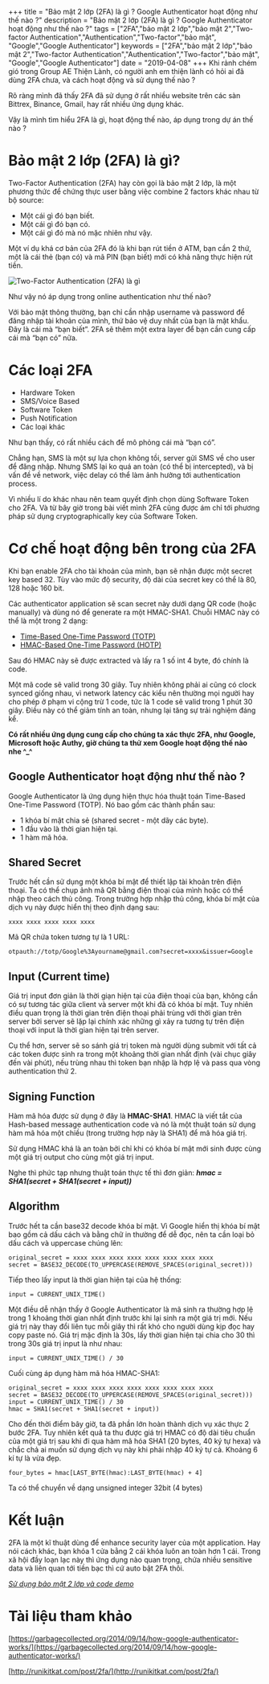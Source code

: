 +++
title = "Bảo mật 2 lớp (2FA) là gì ? Google Authenticator hoạt động như thế nào ?"
description = "Bảo mật 2 lớp (2FA) là gì ? Google Authenticator hoạt động như thế nào ?"
tags = ["2FA","bảo mật 2 lớp","bảo mật 2","Two-factor Authentication","Authentication","Two-factor","bảo mật", "Google","Google Authenticator"]
keywords = ["2FA","bảo mật 2 lớp","bảo mật 2","Two-factor Authentication","Authentication","Two-factor","bảo mật", "Google","Google Authenticator"]
date = "2019-04-08"
+++
Khi rảnh chém gió trong Group AE Thiện Lành, có người anh em thiện lành có hỏi ai đã dùng 2FA chưa, và cách hoạt động và sử dụng thế nào ?

Rõ ràng mình đã thấy 2FA đã sử dụng ở rất nhiều website trên các sàn Bittrex, Binance, Gmail, hay rất nhiều ứng dụng khác.

Vậy là mình tìm hiểu 2FA là gì, hoạt động thế nào, áp dụng trong dự án thế nào ?

# Bảo mật 2 lớp (2FA) là gì?

Two-Factor Authentication (2FA) hay còn gọi là bảo mật 2 lớp, là một phương thức để chứng thực user bằng việc combine 2 factors khác nhau từ bộ source:

* Một cái gì đó bạn biết.
* Một cái gì đó bạn có.
* Một cái gì đó mà nó mặc nhiên như vậy.

Một ví dụ khá cơ bản của 2FA đó là khi bạn rút tiền ở ATM, bạn cần 2 thứ, một là cái thẻ (bạn có) và mã PIN (bạn biết) mới có khả năng thực hiện rút tiền.

![Two-Factor Authentication (2FA) là gì](https://s3-ap-southeast-1.amazonaws.com/kipalog.com/7gklibkwls_image.png)

Như vậy nó áp dụng trong online authentication như thế nào?

Với bảo mật thông thường, bạn chỉ cần nhập username và password để đăng nhập tài khoản của mình, thứ bảo vệ duy nhất của bạn là mật khẩu. Đây là cái mà “bạn biết”. 2FA sẽ thêm một extra layer để bạn cần cung cấp cái mà “bạn có” nữa.

# Các loại 2FA

* Hardware Token
* SMS/Voice Based
* Software Token
* Push Notification
* Các loại khác

Như bạn thấy, có rất nhiều cách để mô phỏng cái mà “bạn có”.

Chẳng hạn, SMS là một sự lựa chọn không tồi, server gửi SMS về cho user để đăng nhập. Nhưng SMS lại ko quá an toàn (có thể bị intercepted), và bị vấn đề về network, việc delay có thể làm ảnh hưởng tới authentication process.

Vì nhiều lí do khác nhau nên team quyết định chọn dùng Software Token cho 2FA. Và từ bây giờ trong bài viết mình 2FA cũng được ám chỉ tới phương pháp sử dụng cryptographically key của Software Token.

# Cơ chế hoạt động bên trong của 2FA

Khi bạn enable 2FA cho tài khoản của mình, bạn sẽ nhận được một secret key based 32. Tùy vào mức độ security, độ dài của secret key có thể là 80, 128 hoặc 160 bit.

Các authenticator application sẽ scan secret này dưới dạng QR code (hoặc manually) và dùng nó để generate ra một HMAC-SHA1. Chuỗi HMAC này có thể là một trong 2 dạng:

* [Time-Based One-Time Password (TOTP)](https://en.wikipedia.org/wiki/Time-based_One-time_Password_algorithm)
* [HMAC-Based One-Time Password (HOTP)](https://en.wikipedia.org/wiki/HMAC-based_One-time_Password_algorithm)

Sau đó HMAC này sẽ được extracted và lấy ra 1 số int 4 byte, đó chính là code.

Một mã code sẽ valid trong 30 giây. Tuy nhiên không phải ai cũng có clock synced giống nhau, vì network latency các kiểu nên thường mọi người hay cho phép ở phạm vi cộng trừ 1 code, tức là 1 code sẽ valid trong 1 phút 30 giây. Điều này có thể giảm tính an toàn, nhưng lại tăng sự trải nghiệm đáng kể.

**Có rất nhiều ứng dụng cung cấp cho chúng ta xác thực 2FA, như Google, Microsoft hoặc Authy, giờ chúng ta thử xem Google hoạt động thế nào nhe ^_^**

## Google Authenticator hoạt động như thế nào ?

Google Authenticator là ứng dụng hiện thực hóa thuật toán Time-Based One-Time Password (TOTP). Nó bao gồm các thành phần sau:

* 1 khóa bí mật chia sẻ (shared secret - một dãy các byte).
* 1 đầu vào là thời gian hiện tại.
* 1 hàm mã hóa.

## Shared Secret
Trước hết cần sử dụng một khóa bí mật để thiết lập tài khoản trên điện thoại. Ta có thể chụp ảnh mã QR bằng điện thoại của mình hoặc có thể nhập theo cách thủ công. Trong trường hợp nhập thủ công, khóa bí mật của dịch vụ này được hiển thị theo định dạng sau:

```
xxxx xxxx xxxx xxxx xxxx
```
Mã QR chứa token tương tự là 1 URL:
```
otpauth://totp/Google%3Ayourname@gmail.com?secret=xxxx&issuer=Google
```
## Input (Current time)
Giá trị input đơn giản là thời giạn hiện tại của điện thoại của bạn, không cần có sự tương tác giữa client và server một khi đã có khóa bí mật. Tuy nhiên điều quan trọng là thời gian trên điện thoại phải trùng với thời gian trên server bởi server sẽ lặp lại chính xác những gì xảy ra tương tự trên điện thoại với input là thời gian hiện tại trên server.

Cụ thể hơn, server sẽ so sánh giá trị token mà người dùng submit với tất cả các token được sinh ra trong một khoảng thời gian nhất định (vài chục giây đến vài phút), nếu trùng nhau thì token bạn nhập là hợp lệ và pass qua vòng authentication thứ 2.

## Signing Function
Hàm mã hóa được sử dụng ở đây là **HMAC-SHA1**. HMAC là viết tắt của Hash-based message authentication code và nó là một thuật toán sử dụng hàm mã hóa một chiều (trong trường hợp này là SHA1) để mã hóa giá trị.

Sử dụng HMAC khá là an toàn bởi chỉ khi có khóa bí mật mới sinh được cùng một giá trị output cho cùng một giá trị input. 

Nghe thì phức tạp nhưng thuật toán thực tế thì đơn giản: ***hmac = SHA1(secret + SHA1(secret + input))***

## Algorithm
Trước hết ta cần base32 decode khóa bí mật. Vì Google hiển thị khóa bí mật bao gồm cả dấu cách và bằng chữ in thường để dễ đọc, nên ta cần loại bỏ dấu cách và uppercase chúng lên:
```
original_secret = xxxx xxxx xxxx xxxx xxxx xxxx xxxx xxxx
secret = BASE32_DECODE(TO_UPPERCASE(REMOVE_SPACES(original_secret)))
```
Tiếp theo lấy input là thời gian hiện tại của hệ thống:
```
input = CURRENT_UNIX_TIME()
```
Một điều dễ nhận thấy ở Google Authenticator là mã sinh ra thường hợp lệ trong 1 khoảng thời gian nhất định trước khi lại sinh ra một giá trị mới. Nếu giá trị này thay đổi liên tục mỗi giây thì rất khó cho người dùng kịp đọc hay copy paste nó. Giá trị mặc định là 30s, lấy thời gian hiện tại chia cho 30 thì trong 30s giá trị input là như nhau:
```
input = CURRENT_UNIX_TIME() / 30
```
Cuối cùng áp dụng hàm mã hóa HMAC-SHA1:
```
original_secret = xxxx xxxx xxxx xxxx xxxx xxxx xxxx xxxx
secret = BASE32_DECODE(TO_UPPERCASE(REMOVE_SPACES(original_secret)))
input = CURRENT_UNIX_TIME() / 30
hmac = SHA1(secret + SHA1(secret + input))
```
Cho đến thời điểm bây giờ, ta đã phần lớn hoàn thành dịch vụ xác thực 2 bước 2FA. Tuy nhiên kết quả ta thu được giá trị HMAC có độ dài tiêu chuẩn của một giá trị sau khi đi qua hàm mã hóa SHA1 (20 bytes, 40 ký tự hexa) và chắc chả ai muốn sử dụng dịch vụ này khi phải nhập 40 ký tự cả. Khoảng 6 kí tự là vừa đẹp.
```
four_bytes = hmac[LAST_BYTE(hmac):LAST_BYTE(hmac) + 4]
```
Ta có thể chuyển về dạng unsigned integer 32bit (4 bytes)

# Kết luận
2FA là một kĩ thuật dùng để enhance security layer của một application. Hay nói cách khác, bạn khóa 1 cửa bằng 2 cái khóa luôn an toàn hơn 1 cái. Trong xã hội đầy loạn lạc này thì ứng dụng nào quan trọng, chứa nhiều sensitive data và liên quan tới tiền bạc thì cứ auto bật 2FA thôi.

[*Sử dụng bảo mật 2 lớp và code demo*](/posts/su-dung-bao-mat-2-lop-2fa-demo-code-java/)

# Tài liệu tham khảo
[https://garbagecollected.org/2014/09/14/how-google-authenticator-works/](https://garbagecollected.org/2014/09/14/how-google-authenticator-works/)

[http://runikitkat.com/post/2fa/](http://runikitkat.com/post/2fa/)

